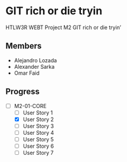 # GIT rich or die tryin
HTLW3R WEBT Project M2 GIT rich or die tryin’

## Members
- Alejandro Lozada
- Alexander Sarka
- Omar Faid

## Progress
- [ ] M2-01-CORE
  - [ ] User Story 1
  - [x] User Story 2
  - [ ] User Story 3
  - [ ] User Story 4
  - [ ] User Story 5
  - [ ] User Story 6
  - [ ] User Story 7
